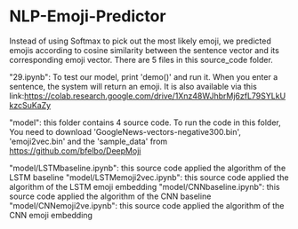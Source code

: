 # NLP-Emoji-Predictor
Instead of using Softmax to pick out the most likely emoji, we predicted emojis according to cosine similarity between the sentence vector and its corresponding emoji vector.
There are 5 files in this source_code folder.

"29.ipynb": To test our model, print 'demo()' and run it. When you enter a sentence, the system will return an emoji. It is also available via this link:https://colab.research.google.com/drive/1Xnz48WJhbrMj6zfL79SYLkUkzcSuKaZy

"model": this folder contains 4 source code. To run the code in this folder, You need to download 'GoogleNews-vectors-negative300.bin', 'emoji2vec.bin' and the 'sample_data' from https://github.com/bfelbo/DeepMoji
 
"model/LSTMbaseline.ipynb": this source code applied the algorithm of the LSTM baseline
"model/LSTMemoji2vec.ipynb": this source code applied the algorithm of the LSTM emoji embedding
"model/CNNbaseline.ipynb": this source code applied the algorithm of the CNN baseline
"model/CNNemoji2ve.ipynb": this source code applied the algorithm of the CNN emoji embedding 
